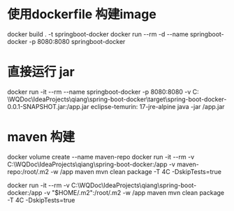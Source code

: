 # 使用dockerfile 构建image

docker build . -t springboot-docker docker run --rm -d --name springboot-docker -p 8080:8080 springboot-docker

# 直接运行 jar

docker run -it --rm --name springboot-docker -p 8080:8080 -v C:
\WQDoc\IdeaProjects\qiang\spring-boot-docker\target\spring-boot-docker-0.0.1-SNAPSHOT.jar:/app.jar eclipse-temurin:
17-jre-alpine java -jar /app.jar

# maven 构建

docker volume create --name maven-repo docker run -it --rm -v C:\WQDoc\IdeaProjects\qiang\spring-boot-docker:/app -v
maven-repo:/root/.m2 -w /app maven mvn clean package -T 4C -DskipTests=true

docker run -it --rm -v C:\WQDoc\IdeaProjects\qiang\spring-boot-docker:/app -v "$HOME/.m2":/root/.m2 -w /app maven mvn
clean package -T 4C -DskipTests=true
